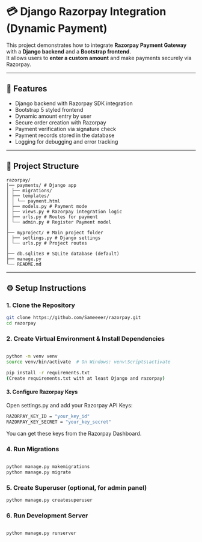 # 💳 Django Razorpay Integration (Dynamic Payment)

This project demonstrates how to integrate **Razorpay Payment Gateway** with a **Django backend** and a **Bootstrap frontend**.  
It allows users to **enter a custom amount** and make payments securely via Razorpay.

---

## 🚀 Features
- Django backend with Razorpay SDK integration  
- Bootstrap 5 styled frontend  
- Dynamic amount entry by user  
- Secure order creation with Razorpay  
- Payment verification via signature check  
- Payment records stored in the database  
- Logging for debugging and error tracking  

---

## 📂 Project Structure
```
razorpay/
│── payments/ # Django app
│ ├── migrations/
│ ├── templates/
│ │ └── payment.html 
│ ├── models.py # Payment mode
│ ├── views.py # Razorpay integration logic
│ ├── urls.py # Routes for payment
│ └── admin.py # Register Payment model
│
├── myproject/ # Main project folder
│ ├── settings.py # Django settings
│ └── urls.py # Project routes
│
├── db.sqlite3 # SQLite database (default)
├── manage.py
└── README.md 
```


---

## ⚙️ Setup Instructions

### 1. Clone the Repository
```bash
git clone https://github.com/Sameeeer/razorpay.git
cd razorpay
```
### 2. Create Virtual Environment & Install Dependencies
```bash

python -m venv venv
source venv/bin/activate  # On Windows: venv\Scripts\activate

pip install -r requirements.txt
(Create requirements.txt with at least Django and razorpay)
```
#### 3. Configure Razorpay Keys
Open settings.py and add your Razorpay API Keys:
```bash
RAZORPAY_KEY_ID = "your_key_id"
RAZORPAY_KEY_SECRET = "your_key_secret"
```
You can get these keys from the Razorpay Dashboard.

### 4. Run Migrations
```bash

python manage.py makemigrations
python manage.py migrate
```
### 5. Create Superuser (optional, for admin panel)
```bash
python manage.py createsuperuser
```
### 6. Run Development Server
```bash

python manage.py runserver
```
